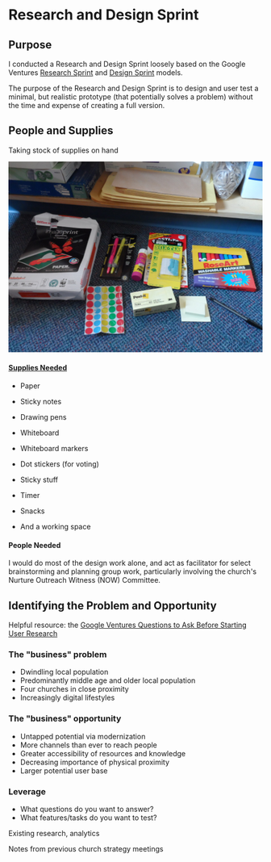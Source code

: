 # Research and Design Sprint

## Purpose
I conducted a Research and Design Sprint loosely based on the Google Ventures [Research Sprint](http://www.gv.com/lib/the-gv-research-sprint-a-4-day-process-for-answering-important-startup-questions) and [Design Sprint](http://www.gv.com/sprint) models. 

The purpose of the Research and Design Sprint is to design and user test a minimal, but realistic prototype (that potentially solves a problem) without the time and expense of creating a full version. 

## People and Supplies
Taking stock of supplies on hand

![](design-sprint/supply-cabinet.jpg)

#### [Supplies Needed](http://amzn.com/lm/RS9AYY6BTLDCM)
* Paper
* Sticky notes 
* Drawing pens 
* Whiteboard
* Whiteboard markers
* Dot stickers (for voting)
* Sticky stuff
* Timer 
* Snacks 

* And a working space

#### People Needed

I would do most of the design work alone, and act as facilitator for select brainstorming and planning group work, particularly involving the church's Nurture Outreach Witness (NOW) Committee. 

## Identifying the Problem and Opportunity

Helpful resource: the [Google Ventures Questions to Ask Before Starting User Research](http://www.gv.com/lib/questions-to-ask-before-starting-user-research) 

### The "business" problem

* Dwindling local population 
* Predominantly middle age and older local population
* Four churches in close proximity
* Increasingly digital lifestyles

### The "business" opportunity
 
* Untapped potential via modernization
* More channels than ever to reach people
* Greater accessibility of resources and knowledge
* Decreasing importance of physical proximity
* Larger potential user base
 
### Leverage

* What questions do you want to answer?
* What features/tasks do you want to test?

Existing research, analytics

Notes from previous church strategy meetings





